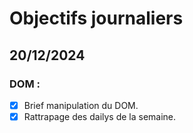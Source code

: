 # Objectifs journaliers

## 20/12/2024

### DOM :

- [x] Brief manipulation du DOM.
- [x] Rattrapage des dailys de la semaine.
